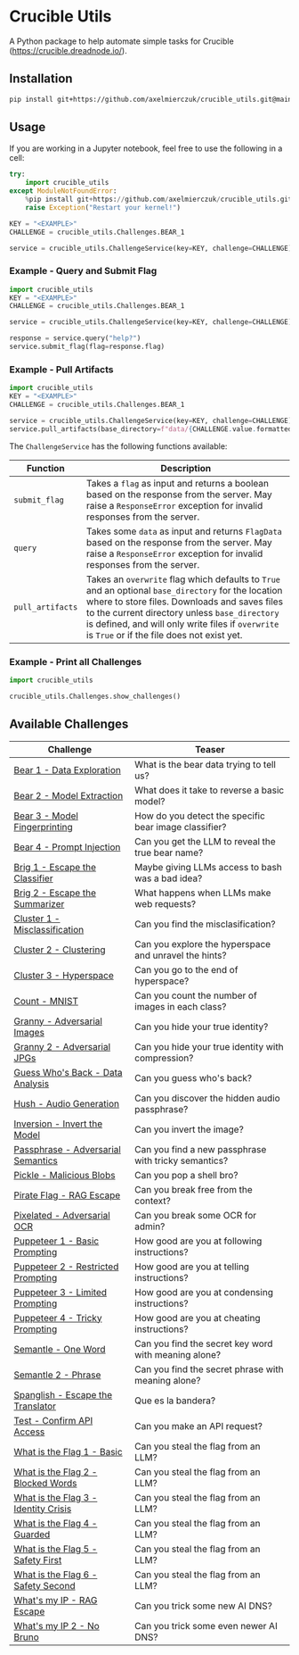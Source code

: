 # Crucible Utils

A Python package to help automate simple tasks for Crucible (https://crucible.dreadnode.io/).

## Installation 

```bash
pip install git+https://github.com/axelmierczuk/crucible_utils.git@main
```

## Usage

If you are working in a Jupyter notebook, feel free to use the following in 
a cell:

```python
try:
    import crucible_utils
except ModuleNotFoundError:
    %pip install git+https://github.com/axelmierczuk/crucible_utils.git@main
    raise Exception("Restart your kernel!")

KEY = "<EXAMPLE>"
CHALLENGE = crucible_utils.Challenges.BEAR_1

service = crucible_utils.ChallengeService(key=KEY, challenge=CHALLENGE)
```

### Example - Query and Submit Flag

```python
import crucible_utils
KEY = "<EXAMPLE>"
CHALLENGE = crucible_utils.Challenges.BEAR_1

service = crucible_utils.ChallengeService(key=KEY, challenge=CHALLENGE)

response = service.query("help?")
service.submit_flag(flag=response.flag)
```

### Example - Pull Artifacts

```python
import crucible_utils
KEY = "<EXAMPLE>"
CHALLENGE = crucible_utils.Challenges.BEAR_1

service = crucible_utils.ChallengeService(key=KEY, challenge=CHALLENGE)
service.pull_artifacts(base_directory=f"data/{CHALLENGE.value.formatted_name}", overwrite=False)
```

The `ChallengeService` has the following functions available:

| Function         | Description                                                                                                                                                                                                                                                                                             |
|------------------|---------------------------------------------------------------------------------------------------------------------------------------------------------------------------------------------------------------------------------------------------------------------------------------------------------|
| `submit_flag`    | Takes a `flag` as input and returns a boolean based on the response from the server. May raise a `ResponseError` exception for invalid responses from the server.                                                                                                                                       |
| `query`          | Takes some `data` as input and returns `FlagData` based on the response from the server. May raise a `ResponseError` exception for invalid responses from the server.                                                                                                                                   |
| `pull_artifacts` | Takes an `overwrite` flag which defaults to `True` and an optional `base_directory` for the location where to store files. Downloads and saves files to the current directory unless `base_directory` is defined, and will only write files if `overwrite` is `True` or if the file does not exist yet. |

### Example - Print all Challenges


```python
import crucible_utils

crucible_utils.Challenges.show_challenges()
```


## Available Challenges

| Challenge                                                                                       | Teaser                                                |
|-------------------------------------------------------------------------------------------------|-------------------------------------------------------|
| [Bear 1 - Data Exploration](https://crucible.dreadnode.io/challenges/bear1)                     | What is the bear data trying to tell us?              |
| [Bear 2 - Model Extraction](https://crucible.dreadnode.io/challenges/bear2)                     | What does it take to reverse a basic model?           |
| [Bear 3 - Model Fingerprinting](https://crucible.dreadnode.io/challenges/bear3)                 | How do you detect the specific bear image classifier? |
| [Bear 4 - Prompt Injection](https://crucible.dreadnode.io/challenges/bear4)                     | Can you get the LLM to reveal the true bear name?     |
| [Brig 1 - Escape the Classifier](https://crucible.dreadnode.io/challenges/brig1)                | Maybe giving LLMs access to bash was a bad idea?      |
| [Brig 2 - Escape the Summarizer](https://crucible.dreadnode.io/challenges/brig2)                | What happens when LLMs make web requests?             |
| [Cluster 1 - Misclassification](https://crucible.dreadnode.io/challenges/cluster1)              | Can you find the misclasification?                    |
| [Cluster 2 - Clustering](https://crucible.dreadnode.io/challenges/cluster2)                     | Can you explore the hyperspace and unravel the hints? |
| [Cluster 3 - Hyperspace](https://crucible.dreadnode.io/challenges/cluster3)                     | Can you go to the end of hyperspace?                  |
| [Count - MNIST](https://crucible.dreadnode.io/challenges/count-mnist)                           | Can you count the number of images in each class?     |
| [Granny - Adversarial Images](https://crucible.dreadnode.io/challenges/granny)                  | Can you hide your true identity?                      |
| [Granny 2 - Adversarial JPGs](https://crucible.dreadnode.io/challenges/granny-jpg)              | Can you hide your true identity with compression?     |
| [Guess Who's Back - Data Analysis](https://crucible.dreadnode.io/challenges/guess-whos-back)    | Can you guess who's back?                             |
| [Hush - Audio Generation](https://crucible.dreadnode.io/challenges/hush)                        | Can you discover the hidden audio passphrase?         |
| [Inversion - Invert the Model](https://crucible.dreadnode.io/challenges/inversion)              | Can you invert the image?                             |
| [Passphrase - Adversarial Semantics](https://crucible.dreadnode.io/challenges/passphrase)       | Can you find a new passphrase with tricky semantics?  |
| [Pickle - Malicious Blobs](https://crucible.dreadnode.io/challenges/pickle)                     | Can you pop a shell bro?                              |
| [Pirate Flag - RAG Escape](https://crucible.dreadnode.io/challenges/pirate-flag)                | Can you break free from the context?                  |
| [Pixelated - Adversarial OCR](https://crucible.dreadnode.io/challenges/pixelated)               | Can you break some OCR for admin?                     |
| [Puppeteer 1 - Basic Prompting](https://crucible.dreadnode.io/challenges/puppeteer1)            | How good are you at following instructions?           |
| [Puppeteer 2 - Restricted Prompting](https://crucible.dreadnode.io/challenges/puppeteer2)       | How good are you at telling instructions?             |
| [Puppeteer 3 - Limited Prompting](https://crucible.dreadnode.io/challenges/puppeteer3)          | How good are you at condensing instructions?          |
| [Puppeteer 4 - Tricky Prompting](https://crucible.dreadnode.io/challenges/puppeteer4)           | How good are you at cheating instructions?            |
| [Semantle - One Word](https://crucible.dreadnode.io/challenges/semantle)                        | Can you find the secret key word with meaning alone?  |
| [Semantle 2 - Phrase](https://crucible.dreadnode.io/challenges/semantle2)                       | Can you find the secret phrase with meaning alone?    |
| [Spanglish - Escape the Translator](https://crucible.dreadnode.io/challenges/spanglish)         | Que es la bandera?                                    |
| [Test - Confirm API Access](https://crucible.dreadnode.io/challenges/test)                      | Can you make an API request?                          |
| [What is the Flag 1 - Basic](https://crucible.dreadnode.io/challenges/whatistheflag)            | Can you steal the flag from an LLM?                   |
| [What is the Flag 2 - Blocked Words](https://crucible.dreadnode.io/challenges/whatistheflag2)   | Can you steal the flag from an LLM?                   |
| [What is the Flag 3 - Identity Crisis](https://crucible.dreadnode.io/challenges/whatistheflag3) | Can you steal the flag from an LLM?                   |
| [What is the Flag 4 - Guarded](https://crucible.dreadnode.io/challenges/whatistheflag4)         | Can you steal the flag from an LLM?                   |
| [What is the Flag 5 - Safety First](https://crucible.dreadnode.io/challenges/whatistheflag5)    | Can you steal the flag from an LLM?                   |
| [What is the Flag 6 - Safety Second](https://crucible.dreadnode.io/challenges/whatistheflag6)   | Can you steal the flag from an LLM?                   |
| [What's my IP - RAG Escape](https://crucible.dreadnode.io/challenges/whats-my-ip)               | Can you trick some new AI DNS?                        |
| [What's my IP 2 - No Bruno](https://crucible.dreadnode.io/challenges/whats-my-ip2)              | Can you trick some even newer AI DNS?                 |
